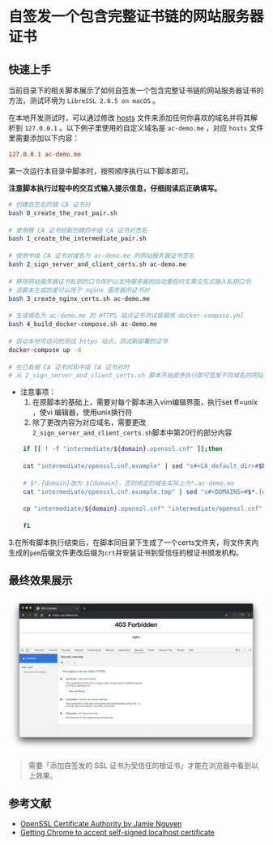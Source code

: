 # 自签发一个包含完整证书链的网站服务器证书

## 快速上手

当前目录下的相关脚本展示了如何自签发一个包含完整证书链的网站服务器证书的方法，测试环境为 `LibreSSL 2.6.5 on macOS` 。

在本地开发测试时，可以通过修改 [hosts](https://www.howtogeek.com/howto/27350/beginner-geek-how-to-edit-your-hosts-file/) 文件来添加任何你喜欢的域名并将其解析到 `127.0.0.1` 。以下例子里使用的自定义域名是 `ac-demo.me` ，对应 `hosts` 文件里需要添加以下内容：

```ini
127.0.0.1 ac-demo.me
```

第一次运行本目录中脚本时，按照顺序执行以下脚本即可。

**注意脚本执行过程中的交互式输入提示信息，仔细阅读后正确填写。**

```bash
# 创建自签名的根 CA 证书对
bash 0_create_the_root_pair.sh

# 使用根 CA 证书给新创建的中级 CA 证书对签名
bash 1_create_the_intermediate_pair.sh

# 使用中级 CA 证书对域名为 ac-demo.me 的网站服务器证书签名
bash 2_sign_server_and_client_certs.sh ac-demo.me

# 移除网站服务器证书私钥的口令保护以支持服务器的自动重启时无需交互式输入私钥口令
# 该脚本生成的是可以用于 nginx 服务器的证书对
bash 3_create_nginx_certs.sh ac-demo.me

# 生成域名为 ac-demo.me 的 HTTPS 站点证书测试容器用 docker-compose.yml
bash 4_build_docker-compose.sh ac-demo.me

# 启动本地可访问的测试 https 站点，测试新部署的证书
docker-compose up -d

# 在已有根 CA 证书对和中级 CA 证书对时
# 从 2_sign_server_and_client_certs.sh 脚本开始顺序执行即可签发不同域名的网站服务器证书

```
- 注意事项：
  1. 在原脚本的基础上，需要对每个脚本进入vim编辑界面，执行set ff=unix ，使vi 编辑器，使用unix换行符
  2. 除了更改<DOMAIN>内容为对应域名，需要更改`2_sign_server_and_client_certs.sh`脚本中第20行的部分内容

```bash
	if [[ ! -f "intermediate/${domain}.openssl.cnf" ]];then

 	cat "intermediate/openssl.cnf.example" | sed "s#<CA_default_dir>#$PWD/intermediate#g"  > "intermediate/openssl.cnf.example.tmp"
 	
	# $*.{domain}改为 ${domain}，否则绑定的域名实际上为*.ac-demo.me
 	cat "intermediate/openssl.cnf.example.tmp" | sed "s#<DOMAINS>#$*.{domain}#g"  > "intermediate/${domain}.openssl.cnf"

 	cp "intermediate/${domain}.openssl.cnf" "intermediate/openssl.cnf"

	fi
```

​			 3.在所有脚本执行结束后，在脚本同目录下生成了一个certs文件夹，将文件夹内生成的`pem`后缀文件更改后缀为`crt`并安装证书到受信任的根证书颁发机构。

## 最终效果展示 

![](img/1_ValidCA-5.png) 

> 需要「添加自签发的 SSL 证书为受信任的根证书」才能在浏览器中看到以上效果。

## 参考文献

* [OpenSSL Certificate Authority by Jamie Nguyen](https://jamielinux.com/docs/openssl-certificate-authority/)
* [Getting Chrome to accept self-signed localhost certificate](https://stackoverflow.com/questions/7580508/getting-chrome-to-accept-self-signed-localhost-certificate/43666288#43666288)



